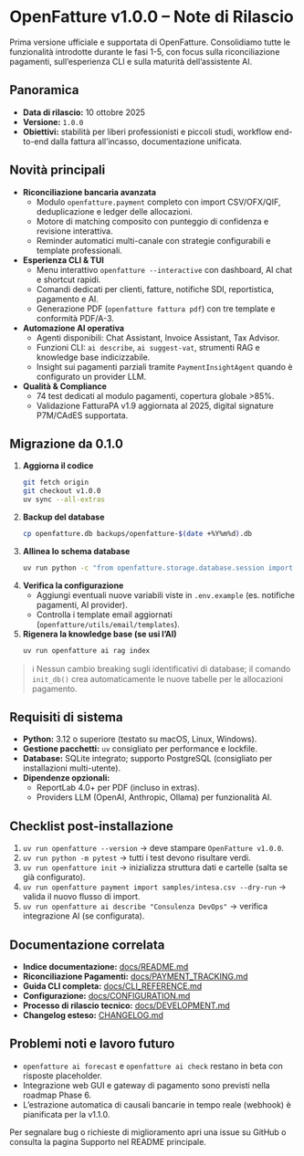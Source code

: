 # OpenFatture v1.0.0 – Note di Rilascio

Prima versione ufficiale e supportata di OpenFatture. Consolidiamo tutte le funzionalità introdotte durante le fasi 1-5, con focus sulla riconciliazione pagamenti, sull’esperienza CLI e sulla maturità dell’assistente AI.

## Panoramica
- **Data di rilascio:** 10 ottobre 2025
- **Versione:** `1.0.0`
- **Obiettivi:** stabilità per liberi professionisti e piccoli studi, workflow end-to-end dalla fattura all’incasso, documentazione unificata.

## Novità principali
- **Riconciliazione bancaria avanzata**
  - Modulo `openfatture.payment` completo con import CSV/OFX/QIF, deduplicazione e ledger delle allocazioni.
  - Motore di matching composito con punteggio di confidenza e revisione interattiva.
  - Reminder automatici multi-canale con strategie configurabili e template professionali.
- **Esperienza CLI & TUI**
  - Menu interattivo `openfatture --interactive` con dashboard, AI chat e shortcut rapidi.
  - Comandi dedicati per clienti, fatture, notifiche SDI, reportistica, pagamento e AI.
  - Generazione PDF (`openfatture fattura pdf`) con tre template e conformità PDF/A-3.
- **Automazione AI operativa**
  - Agenti disponibili: Chat Assistant, Invoice Assistant, Tax Advisor.
  - Funzioni CLI: `ai describe`, `ai suggest-vat`, strumenti RAG e knowledge base indicizzabile.
  - Insight sui pagamenti parziali tramite `PaymentInsightAgent` quando è configurato un provider LLM.
- **Qualità & Compliance**
  - 74 test dedicati al modulo pagamenti, copertura globale >85%.
  - Validazione FatturaPA v1.9 aggiornata al 2025, digital signature P7M/CAdES supportata.

## Migrazione da 0.1.0
1. **Aggiorna il codice**
   ```bash
   git fetch origin
   git checkout v1.0.0
   uv sync --all-extras
   ```
2. **Backup del database**
   ```bash
   cp openfatture.db backups/openfatture-$(date +%Y%m%d).db
   ```
3. **Allinea lo schema database**
   ```bash
   uv run python -c "from openfatture.storage.database.session import init_db; init_db()"
   ```
4. **Verifica la configurazione**
   - Aggiungi eventuali nuove variabili viste in `.env.example` (es. notifiche pagamenti, AI provider).
   - Controlla i template email aggiornati (`openfatture/utils/email/templates`).
5. **Rigenera la knowledge base (se usi l’AI)**
   ```bash
   uv run openfatture ai rag index
   ```

> ℹ️ Nessun cambio breaking sugli identificativi di database; il comando `init_db()` crea automaticamente le nuove tabelle per le allocazioni pagamento.

## Requisiti di sistema
- **Python:** 3.12 o superiore (testato su macOS, Linux, Windows).
- **Gestione pacchetti:** `uv` consigliato per performance e lockfile.
- **Database:** SQLite integrato; supporto PostgreSQL (consigliato per installazioni multi-utente).
- **Dipendenze opzionali:**
  - ReportLab 4.0+ per PDF (incluso in extras).
  - Providers LLM (OpenAI, Anthropic, Ollama) per funzionalità AI.

## Checklist post-installazione
1. `uv run openfatture --version` → deve stampare `OpenFatture v1.0.0`.
2. `uv run python -m pytest` → tutti i test devono risultare verdi.
3. `uv run openfatture init` → inizializza struttura dati e cartelle (salta se già configurato).
4. `uv run openfatture payment import samples/intesa.csv --dry-run` → valida il nuovo flusso di import.
5. `uv run openfatture ai describe "Consulenza DevOps"` → verifica integrazione AI (se configurata).

## Documentazione correlata
- **Indice documentazione:** [docs/README.md](../README.md)
- **Riconciliazione Pagamenti:** [docs/PAYMENT_TRACKING.md](../PAYMENT_TRACKING.md)
- **Guida CLI completa:** [docs/CLI_REFERENCE.md](../CLI_REFERENCE.md)
- **Configurazione:** [docs/CONFIGURATION.md](../CONFIGURATION.md)
- **Processo di rilascio tecnico:** [docs/DEVELOPMENT.md](../DEVELOPMENT.md#release-process)
- **Changelog esteso:** [CHANGELOG.md](../../CHANGELOG.md)

## Problemi noti e lavoro futuro
- `openfatture ai forecast` e `openfatture ai check` restano in beta con risposte placeholder.
- Integrazione web GUI e gateway di pagamento sono previsti nella roadmap Phase 6.
- L’estrazione automatica di causali bancarie in tempo reale (webhook) è pianificata per la v1.1.0.

Per segnalare bug o richieste di miglioramento apri una issue su GitHub o consulta la pagina Supporto nel README principale.
